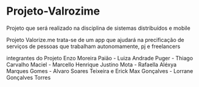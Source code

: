 # Projeto-Valrozime

Projeto que será realizado na disciplina de sistemas distribuídos e mobile

Projeto Valorize.me trata-se de um app que ajudará na precificação de serviços de pessoas que trabalham autonomamente, pj e freelancers

integrantes do Projeto Enzo Moreira Paião - Luiza Andrade Puger - Thiago Carvalho Maciel - Marcello Henrique Justino Mota - Rafaella Aléxya Marques Gomes - Alvaro Soares Teixeira e Erick Max Gonçalves - Lorrane Gonçalves Torres
